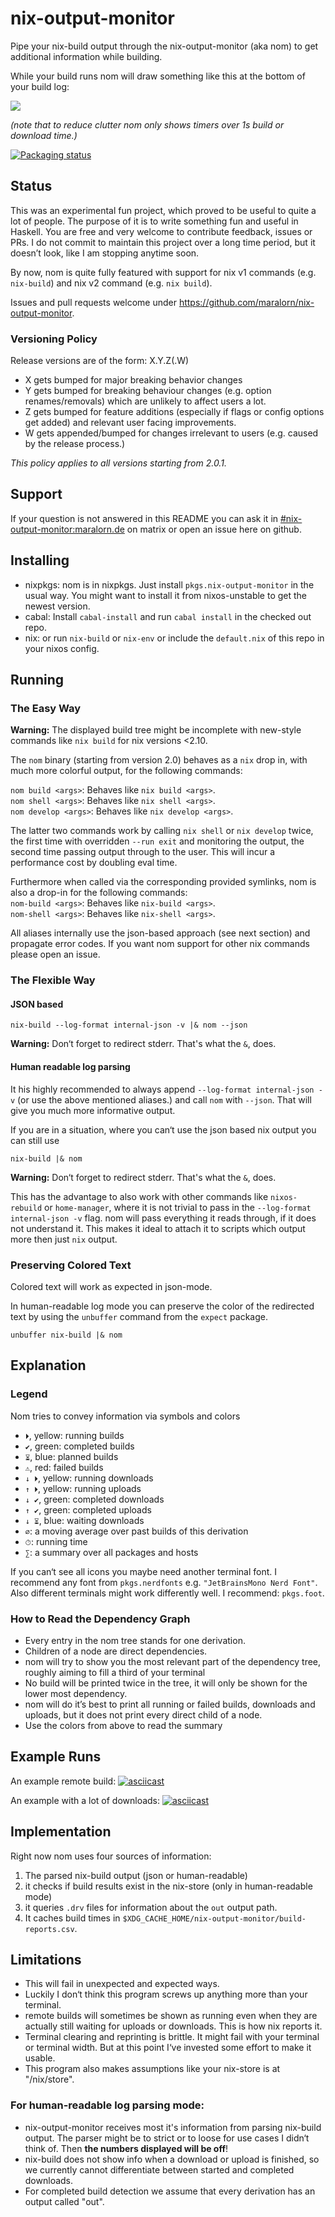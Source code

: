 # nix-output-monitor

Pipe your nix-build output through the nix-output-monitor (aka nom) to get additional information while building.

While your build runs nom will draw something like this at the bottom of your build log:

![](example-screenshot.png)

*(note that to reduce clutter nom only shows timers over 1s build or download time.)*

[![Packaging status](https://repology.org/badge/vertical-allrepos/nix-output-monitor.svg)](https://repology.org/project/nix-output-monitor/versions)

## Status

This was an experimental fun project, which proved to be useful to quite a lot of people.
The purpose of it is to write something fun and useful in Haskell.
You are free and very welcome to contribute feedback, issues or PRs. I do not commit to maintain this project over a long time period, but it doesn’t look, like I am stopping anytime soon.

By now, nom is quite fully featured with support for nix v1 commands (e.g. `nix-build`) and nix v2 command (e.g. `nix build`).

Issues and pull requests welcome under https://github.com/maralorn/nix-output-monitor.

### Versioning Policy

Release versions are of the form: X.Y.Z(.W)

- X gets bumped for major breaking behavior changes
- Y gets bumped for breaking behaviour changes (e.g. option renames/removals) which are unlikely to affect users a lot.
- Z gets bumped for feature additions (especially if flags or config options get added) and relevant user facing improvements.
- W gets appended/bumped for changes irrelevant to users (e.g. caused by the release process.)

*This policy applies to all versions starting from 2.0.1.*

## Support

If your question is not answered in this README you can ask it in [#nix-output-monitor:maralorn.de](https://matrix.to/#/#nix-output-monitor:maralorn.de) on matrix or open an issue here on github.

## Installing

* nixpkgs: nom is in nixpkgs. Just install `pkgs.nix-output-monitor` in the usual way. You might want to install it from nixos-unstable to get the newest version.
* cabal: Install `cabal-install` and run `cabal install` in the checked out repo.
* nix: or run `nix-build` or `nix-env` or include the `default.nix` of this repo in your nixos config.

## Running

### The Easy Way

**Warning:** The displayed build tree might be incomplete with new-style commands like `nix build` for nix versions <2.10.

The `nom` binary (starting from version 2.0) behaves as a `nix` drop in, with much more colorful output, for the following commands:

`nom build <args>`: Behaves like `nix build <args>`.  
`nom shell <args>`: Behaves like `nix shell <args>`.  
`nom develop <args>`: Behaves like `nix develop <args>`.  

The latter two commands work by calling `nix shell` or `nix develop` twice, the first time with overridden `--run exit` and monitoring the output, the second time passing output through to the user. This will incur a performance cost by doubling eval time.

Furthermore when called via the corresponding provided symlinks, nom is also a drop-in for the following commands:  
`nom-build <args>`: Behaves like `nix-build <args>`.  
`nom-shell <args>`: Behaves like `nix-shell <args>`.  

All aliases internally use the json-based approach (see next section) and propagate error codes.
If you want nom support for other nix commands please open an issue.

### The Flexible Way

#### JSON based
```shell
nix-build --log-format internal-json -v |& nom --json
```
**Warning:** Don‘t forget to redirect stderr. That's what the `&`, does.

#### Human readable log parsing

It his highly recommended to always append `--log-format internal-json -v` (or use the above mentioned aliases.) and call `nom` with `--json`. That will give you much more informative output.

If you are in a situation, where you can‘t use the json based nix output you can still use
```shell
nix-build |& nom
```

**Warning:** Don‘t forget to redirect stderr. That's what the `&`, does.

This has the advantage to also work with other commands like `nixos-rebuild` or `home-manager`, where it is not trivial to pass in the `--log-format internal-json -v` flag. nom will pass everything it reads through, if it does not understand it. This makes it ideal to attach it to scripts which output more then just `nix` output.

### Preserving Colored Text

Colored text will work as expected in json-mode.

In human-readable log mode you can preserve the color of the redirected text by using the `unbuffer` command from the `expect` package.

```shell
unbuffer nix-build |& nom
```

## Explanation

### Legend

Nom tries to convey information via symbols and colors

* `⏵`, yellow: running builds
* `✔`, green: completed builds
* `⏳︎︎︎`, blue: planned builds
* `⚠`, red: failed builds
* `↓ ⏵`, yellow: running downloads
* `↑ ⏵`, yellow: running uploads
* `↓ ✔`, green: completed downloads
* `↑ ✔`, green: completed uploads
* `↓ ⏳︎︎︎`, blue: waiting downloads
* `∅`: a moving average over past builds of this derivation
* `⏱︎`: running time
* `∑`: a summary over all packages and hosts

If you can‘t see all icons you maybe need another terminal font.
I recommend any font from `pkgs.nerdfonts` e.g. `"JetBrainsMono Nerd Font"`.
Also different terminals might work differently well. I recommend: `pkgs.foot`.

### How to Read the Dependency Graph

* Every entry in the nom tree stands for one derivation.
* Children of a node are direct dependencies.
* nom will try to show you the most relevant part of the dependency tree, roughly aiming to fill a third of your terminal
* No build will be printed twice in the tree, it will only be shown for the lower most dependency.
* nom will do it’s best to print all running or failed builds, downloads and uploads, but it does not print every direct child of a node.
* Use the colors from above to read the summary

## Example Runs

An example remote build:
[![asciicast](https://asciinema.org/a/KwCh38ujQ9wusHw8kyW4KCMZo.svg)](https://asciinema.org/a/KwCh38ujQ9wusHw8kyW4KCMZo)

An example with a lot of downloads:
[![asciicast](https://asciinema.org/a/7hJXH2iFLEkKxG1lL25lspqNn.svg)](https://asciinema.org/a/7hJXH2iFLEkKxG1lL25lspqNn)

## Implementation

Right now nom uses four sources of information:

1. The parsed nix-build output (json or human-readable)
2. it checks if build results exist in the nix-store (only in human-readable mode)
3. it queries `.drv` files for information about the `out` output path.
4. It caches build times in `$XDG_CACHE_HOME/nix-output-monitor/build-reports.csv`.

## Limitations

* This will fail in unexpected and expected ways.
* Luckily I don‘t think this program screws up anything more than your terminal.
* remote builds will sometimes be shown as running even when they are actually still waiting for uploads or downloads. This is how nix reports it.
* Terminal clearing and reprinting is brittle. It might fail with your terminal or terminal width. But at this point I‘ve invested some effort to make it usable.
* This program also makes assumptions like your nix-store is at "/nix/store".

### For human-readable log parsing mode:
* nix-output-monitor receives most it's information from parsing nix-build output. The parser might be to strict or to loose for use cases I didn‘t think of. Then **the numbers displayed will be off**!
* nix-build does not show info when a download or upload is finished, so we currently cannot differentiate between started and completed downloads.
* For completed build detection we assume that every derivation has an output called "out".
